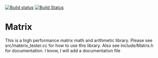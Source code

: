 [![Build status](https://ci.appveyor.com/api/projects/status/acuqcseoi6y19wp4?svg=true)](https://ci.appveyor.com/project/justinjk007/matrix)
[![Build Status](https://travis-ci.org/justinjk007/Matrix.svg?branch=master)](https://travis-ci.org/justinjk007/Matrix)

# Matrix
This is a high performance matrix math and arithmetic library.
Please see src/materix_tester.cc for how to use this library.
Also see include/Matrix.h for documentation. I know, I will add a documentation file
